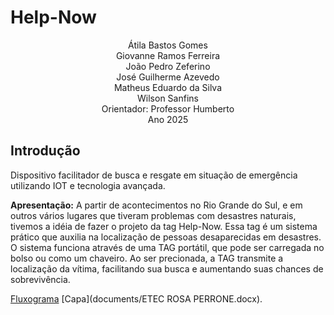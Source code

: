 <!DOCTYPE html>
<html lang="pt-BR">

<head>
    <meta charset="UTF-8">
    <meta name="viewport" content="width=device-width, initial-scale=1.0">
</head>

<body>
    <div class="slide">
        <h1>Help-Now</h1>
        <p style="text-align: center;">
            Átila Bastos Gomes <br>
            Giovanne Ramos Ferreira <br>
            João Pedro Zeferino <br>
            José Guilherme Azevedo <br>
            Matheus Eduardo da Silva <br>
            Wilson Sanfins <br>
            Orientador: Professor Humberto 
            <br>Ano 2025</p>
    </div>
    <div class="slide">
        <h2>Introdução</h2>
        <p>Dispositivo facilitador de busca e resgate em situação de emergência utilizando IOT e tecnologia avançada.</p>
        <div class="destaque">
            <p><strong>Apresentação:</strong> A partir de acontecimentos no Rio Grande do Sul, e em outros vários lugares
              que tiveram problemas com desastres naturais, tivemos a idéia de fazer o projeto da tag Help-Now.
              Essa tag é um sistema prático que auxilia na localização de pessoas desaparecidas em desastres. 
              O sistema funciona através de uma TAG portátil, que pode ser carregada no bolso ou como um chaveiro. 
              Ao ser precionada, a TAG transmite a localização da vítima, facilitando sua busca e aumentando suas chances de sobrevivência. 
            </p>
        </div>
    </div>

</body>

</html>

[Fluxograma](documents/Fluxograma.jpeg)
[Capa](documents/ETEC ROSA PERRONE.docx).
